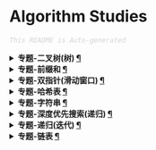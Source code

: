 Algorithm Studies
===

<font color="LightGrey"><i> `This README is Auto-generated` </i></font>

<details><summary><b> 专题-二叉树(树) <a href="专题-二叉树(树).md">¶</a></b></summary>

- [LeetCode_Medium_0437_路径总和3](专题-二叉树(树).md#路径总和-iii)

</details>

<details><summary><b> 专题-前缀和 <a href="专题-前缀和.md">¶</a></b></summary>

- [LeetCode_Medium_0437_路径总和3](专题-前缀和.md#路径总和-iii)

</details>

<details><summary><b> 专题-双指针(滑动窗口) <a href="专题-双指针(滑动窗口).md">¶</a></b></summary>

- [LeetCode_Medium_0015_三数之和](专题-双指针(滑动窗口).md#三数之和3sum)
- [LeetCode_Medium_0016_最接近的三数之和](专题-双指针(滑动窗口).md#最接近的三数之和3sum-closest)
- [LeetCode_Medium_0086_分隔链表](专题-双指针(滑动窗口).md#两数相加)

</details>

<details><summary><b> 专题-哈希表 <a href="专题-哈希表.md">¶</a></b></summary>

- [LeetCode_Easy_0001_两数之和](专题-哈希表.md#两数之和)

</details>

<details><summary><b> 专题-字符串 <a href="专题-字符串.md">¶</a></b></summary>

- [LeetCode_Easy_0434_字符串中的单词数](专题-字符串.md#两数之和)

</details>

<details><summary><b> 专题-深度优先搜索(递归) <a href="专题-深度优先搜索(递归).md">¶</a></b></summary>

- [LeetCode_Medium_0437_路径总和3](专题-深度优先搜索(递归).md#路径总和-iii)

</details>

<details><summary><b> 专题-递归(迭代) <a href="专题-递归(迭代).md">¶</a></b></summary>

- [LeetCode_Easy_0021_合并两个有序链表](专题-递归(迭代).md#合并两个有序链表)

</details>

<details><summary><b> 专题-链表 <a href="专题-链表.md">¶</a></b></summary>

- [LeetCode_Medium_0002_两数相加](专题-链表.md#两数相加)

</details>
